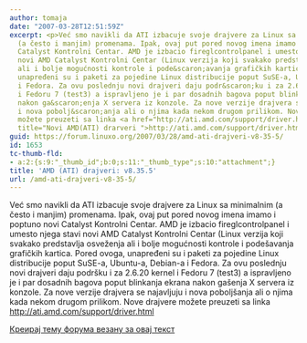 ```yaml
---
author: tomaja
date: "2007-03-28T12:51:59Z"
excerpt: <p>Već smo navikli da ATI izbacuje svoje drajvere za Linux sa minimalnim
  (a često i manjim) promenama. Ipak, ovaj put pored novog imena imamo i poptuno novi
  Catalyst Kontrolni Centar. AMD je izbacio fireglcontrolpanel i umesto njega stavi
  novi AMD Catalyst Kontrolni Centar (Linux verzija koji svakako predstavlja osveženja
  ali i bolje mogućnosti kontrole i pode&scaron;avanja grafičkih kartica. Pored ovoga,
  unapređeni su i paketi za pojedine Linux distribucije poput SuSE-a, Ubuntu-a, Debian-a
  i Fedora. Za ovu poslednju novi drajveri daju podr&scaron;ku i za 2.6.20 kernel
  i Fedoru 7 (test3) a ispravljeno je i par dosadnih bagova poput blinkanja ekrana
  nakon ga&scaron;enja X servera iz konzole. Za nove verzije drajvera se najavljuju
  i nova pobolj&scaron;anja ali o njima kada nekom drugom prilikom. Nove drajvere
  možete preuzeti sa linka <a href="http://ati.amd.com/support/driver.html" target="_blank"
  title="Novi AMD(ATI) drarveri ">http://ati.amd.com/support/driver.html</a>  </p>
guid: https://forum.linuxo.org/2007/03/28/amd-ati-drajveri-v8-35-5/
id: 1653
tc-thumb-fld:
- a:2:{s:9:"_thumb_id";b:0;s:11:"_thumb_type";s:10:"attachment";}
title: 'AMD (ATI) drajveri: v8.35.5'
url: /amd-ati-drajveri-v8-35-5/
---
```

Već smo navikli da ATI izbacuje svoje drajvere za Linux sa minimalnim (a često i manjim) promenama. Ipak, ovaj put pored novog imena imamo i poptuno novi Catalyst Kontrolni Centar. AMD je izbacio fireglcontrolpanel i umesto njega stavi novi AMD Catalyst Kontrolni Centar (Linux verzija koji svakako predstavlja osveženja ali i bolje mogućnosti kontrole i pode&scaron;avanja grafičkih kartica. Pored ovoga, unapređeni su i paketi za pojedine Linux distribucije poput SuSE-a, Ubuntu-a, Debian-a i Fedora. Za ovu poslednju novi drajveri daju podr&scaron;ku i za 2.6.20 kernel i Fedoru 7 (test3) a ispravljeno je i par dosadnih bagova poput blinkanja ekrana nakon ga&scaron;enja X servera iz konzole. Za nove verzije drajvera se najavljuju i nova pobolj&scaron;anja ali o njima kada nekom drugom prilikom. Nove drajvere možete preuzeti sa linka <a href="http://ati.amd.com/support/driver.html" target="_blank" title="Novi AMD(ATI) drarveri ">http://ati.amd.com/support/driver.html</a> 

<!--break-->

[Креирај тему форума везану за овај текст](https://linuxo.org/nova-tema-na-forumu/?se_pid=1653)